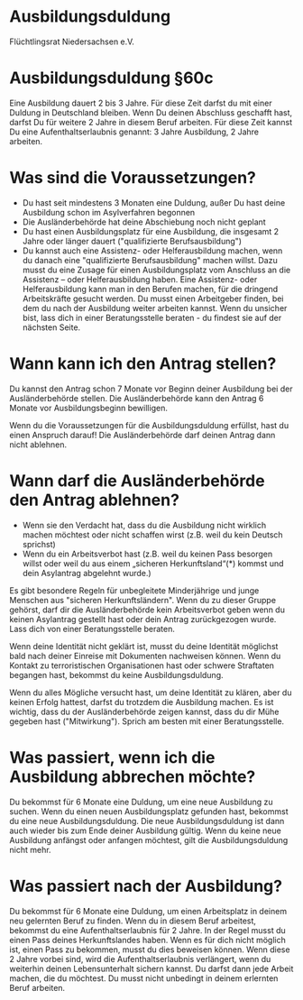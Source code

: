 # Ausbildungsduldung 
Flüchtlingsrat Niedersachsen e.V.
# Ausbildungsduldung §60c
Eine Ausbildung dauert 2 bis 3 Jahre. Für diese Zeit darfst du mit einer Duldung in Deutschland bleiben. Wenn Du deinen Abschluss geschafft hast, darfst Du für weitere 2 Jahre in diesem Beruf arbeiten. Für diese Zeit kannst Du eine Aufenthaltserlaubnis genannt: 3 Jahre Ausbildung, 2 Jahre arbeiten.

# Was sind die Voraussetzungen?
- Du hast seit mindestens 3 Monaten eine Duldung, außer Du hast deine Ausbildung schon im Asylverfahren begonnen
- Die Ausländerbehörde hat deine Abschiebung noch nicht geplant
- Du hast einen Ausbildungsplatz für eine Ausbildung, die insgesamt 2 Jahre oder länger dauert ("qualifizierte Berufsausbildung")
- Du kannst auch eine Assistenz- oder Helferausbildung machen, wenn du danach eine "qualifizierte Berufsausbildung" machen willst. Dazu musst du eine Zusage für einen Ausbildungsplatz vom Anschluss an die Assistenz – oder Helferausbildung haben. Eine Assistenz- oder Helferausbildung kann man in den Berufen machen, für die dringend Arbeitskräfte gesucht werden. Du musst einen Arbeitgeber finden, bei dem du nach der Ausbildung weiter arbeiten kannst. Wenn du unsicher bist, lass dich in einer Beratungsstelle beraten - du findest sie auf der nächsten Seite.

# Wann kann ich den Antrag stellen?
Du kannst den Antrag schon 7 Monate vor Beginn deiner Ausbildung bei der Ausländerbehörde stellen. Die Ausländerbehörde kann den Antrag 6 Monate vor Ausbildungsbeginn bewilligen.

Wenn du die Voraussetzungen für die Ausbildungsduldung erfüllst, hast du einen Anspruch darauf! Die Ausländerbehörde darf deinen Antrag dann nicht ablehnen.

# Wann darf die Ausländerbehörde den Antrag ablehnen?
- Wenn sie den Verdacht hat, dass du die Ausbildung nicht wirklich machen möchtest oder nicht schaffen wirst (z.B. weil du kein Deutsch sprichst)
- Wenn du ein Arbeitsverbot hast (z.B. weil du keinen Pass besorgen willst oder weil du aus einem „sicheren Herkunftsland“(*) kommst und dein Asylantrag abgelehnt wurde.)

Es gibt besondere Regeln für unbegleitete Minderjährige und junge Menschen aus "sicheren Herkunftsländern". Wenn du zu dieser Gruppe gehörst, darf dir die Ausländerbehörde kein Arbeitsverbot geben wenn du keinen Asylantrag gestellt hast oder dein Antrag zurückgezogen wurde. Lass dich von einer Beratungsstelle beraten.

Wenn deine Identität nicht geklärt ist, musst du deine Identität möglichst bald nach deiner Einreise mit Dokumenten nachweisen können. Wenn du Kontakt zu terroristischen Organisationen hast oder schwere Straftaten begangen hast, bekommst du keine Ausbildungsduldung.

Wenn du alles Mögliche versucht hast, um deine Identität zu klären, aber du keinen Erfolg hattest, darfst du trotzdem die Ausbildung machen. Es ist wichtig, dass du der Ausländerbehörde zeigen kannst, dass du dir Mühe gegeben hast ("Mitwirkung"). Sprich am besten mit einer Beratungsstelle.

# Was passiert, wenn ich die Ausbildung abbrechen möchte?

Du bekommst für 6 Monate eine Duldung, um eine neue Ausbildung zu suchen. Wenn du einen neuen Ausbildungsplatz gefunden hast, bekommst du eine neue Ausbildungsduldung. Die neue Ausbildungsduldung ist dann auch wieder bis zum Ende deiner Ausbildung gültig. Wenn du keine neue Ausbildung anfängst oder anfangen möchtest, gilt die Ausbildungsduldung nicht mehr.

# Was passiert nach der Ausbildung?

Du bekommst für 6 Monate eine Duldung, um einen Arbeitsplatz in deinem neu gelernten Beruf zu finden. Wenn du in diesem Beruf arbeitest, bekommst du eine Aufenthaltserlaubnis für 2 Jahre. In der Regel musst du einen Pass deines Herkunftslandes haben. Wenn es für dich nicht möglich ist, einen Pass zu bekommen, musst du dies beweisen können. Wenn diese 2 Jahre vorbei sind, wird die Aufenthaltserlaubnis verlängert, wenn du weiterhin deinen Lebensunterhalt sichern kannst. Du darfst dann jede Arbeit machen, die du möchtest. Du musst nicht unbedingt in deinem erlernten Beruf arbeiten.